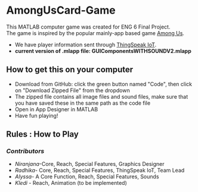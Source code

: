 # AmongUsCard-Game
This MATLAB computer game was created for ENG 6 Final Project.  
The game is inspired by the popular mainly-app based game [Among Us](https://www.google.com/search?q=among+us&oq=among+us&aqs=chrome..69i57j46i433j0i433l3j69i60l2j69i61.1497j0j7&sourceid=chrome&ie=UTF-8).
- We have player information sent through [ThingSpeak IoT](https://thingspeak.com/).
- **current version of .mlapp file: GUIComponentsWITHSOUNDV2.mlapp** 

## How to get this on your computer
- Download from GitHub: click the green button named "Code", then click on "Download Zipped File" from the dropdown
- The zipped file contains all image files and sound files, make sure that you have saved these in the same path as the code file
- Open in App Designer in MATLAB
- Have fun playing!

## Rules : How to Play


### *Contributors*
* *Niranjana*-Core, Reach, Special Features, Graphics Designer
* *Radhika*- Core, Reach, Special Features, ThingSpeak IoT, Team Lead
* *Alyssa*- A Core Function, Reach, Special Features, Sounds
* *Kledi* - Reach, Animation (to be implemented)



